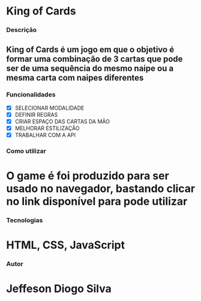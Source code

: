 <h1>King of Cards</h1>


### Descrição
## King of Cards é um jogo em que o objetivo é formar uma combinação de 3 cartas que pode ser de uma sequência do mesmo naipe ou a mesma carta com naipes diferentes

### Funcionalidades

- [X] SELECIONAR MODALIDADE <br>
- [X] DEFINIR REGRAS <br>
- [X] CRIAR ESPAÇO DAS CARTAS DA MÃO <br> 
- [X] MELHORAR ESTILIZAÇÃO <br>
- [X] TRABALHAR COM A API <br>

### Como utilizar
# O game é foi produzido para ser usado no navegador, bastando clicar no link disponível para pode utilizar

### Tecnologias
# HTML, CSS, JavaScript

### Autor 
# Jeffeson Diogo Silva



